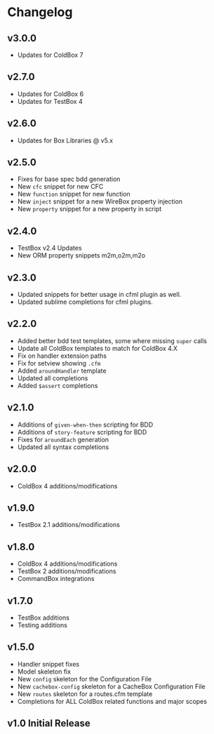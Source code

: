 # Changelog

## v3.0.0

- Updates for ColdBox 7

## v2.7.0

- Updates for ColdBox 6
- Updates for TestBox 4

## v2.6.0

- Updates for Box Libraries @ v5.x

## v2.5.0

- Fixes for base spec bdd generation
- New `cfc` snippet for new CFC
- New `function` snippet for new function
- New `inject` snippet for a new WireBox property injection
- New `property` snippet for a new property in script

## v2.4.0

- TestBox v2.4 Updates
- New ORM property snippets m2m,o2m,m2o

## v2.3.0

- Updated snippets for better usage in cfml plugin as well.
- Updated sublime completions for cfml plugins.

## v2.2.0

- Added better bdd test templates, some where missing `super` calls
- Update all ColdBox templates to match for ColdBox 4.X
- Fix on handler extension paths
- Fix for setview showing `.cfm`
- Added `aroundHandler` template
- Updated all completions
- Added `$assert` completions

## v2.1.0

- Additions of `given-when-then` scripting for BDD
- Additions of `story-feature` scripting for BDD
- Fixes for `aroundEach` generation
- Updated all syntax completions

## v2.0.0

- ColdBox 4 additions/modifications

## v1.9.0

- TestBox 2.1 additions/modifications

## v1.8.0

- ColdBox 4 additions/modifications
- TestBox 2 additions/modifications
- CommandBox integrations

## v1.7.0

- TestBox additions
- Testing additions

## v1.5.0

- Handler snippet fixes
- Model skeleton fix
- New `config` skeleton for the Configuration File
- New `cachebox-config` skeleton for a CacheBox Configuration File
- New `routes` skeleton for a routes.cfm template
- Completions for ALL ColdBox related functions and major scopes

## v1.0 Initial Release
